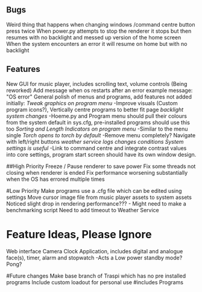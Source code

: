 ## Bugs

Weird thing that happens when changing windows
/command centre button press twice
When power.py attempts to stop the renderer it stops but then resumes with no backlight and messed up version of the home screen
When the system encounters an error it will resume on home but with no backlight

## Features
New GUI for music player, includes scrolling text, volume controls (Being reworked)
Add message when os restarts after an error example message: "OS error"
General polish of menus and programs, add features not added initially:
  *Tweak graphics on program menu* -Improve visuals (Custom program icons?), Vertically centre programs to better fit page
  *backlight system changes* -Hoeme.py and Program menu should pull their colours from the system default in sys.cfg, pre-installed programs should use this too
  *Sorting and Length Indicators on program menu* -Similar to the menu single
  *Torch opens to torch by default* -Remove menu completely? Navigate with left/right buttons
  *weather service logs changes conditions*
  *System settings is useful* -Link to command centre and integrate contrast values into core settings, program start screen should have its own window design.

##High Priority
Freeze / Pause renderer to save power
Fix some threads not closing when renderer is ended
Fix performance worsening substantially when the OS has errored multiple times

#Low Priority
Make programs use a .cfg file which can be edited using settings
Move cursor image file from music player assets to system assets
Noticed slight drop in rendering performance??? - Might need to make a benchmarking script
Need to add timeout to Weather Service

# Feature Ideas, Please Ignore
Web interface
Camera
Clock Application, includes digital and analogue face(s), timer, alarm and stopwatch -Acts a Low power standby mode?
Pong?

#Future changes
Make base branch of Traspi which has no pre installed programs
Include custom loadout for personal use #includes Programs
